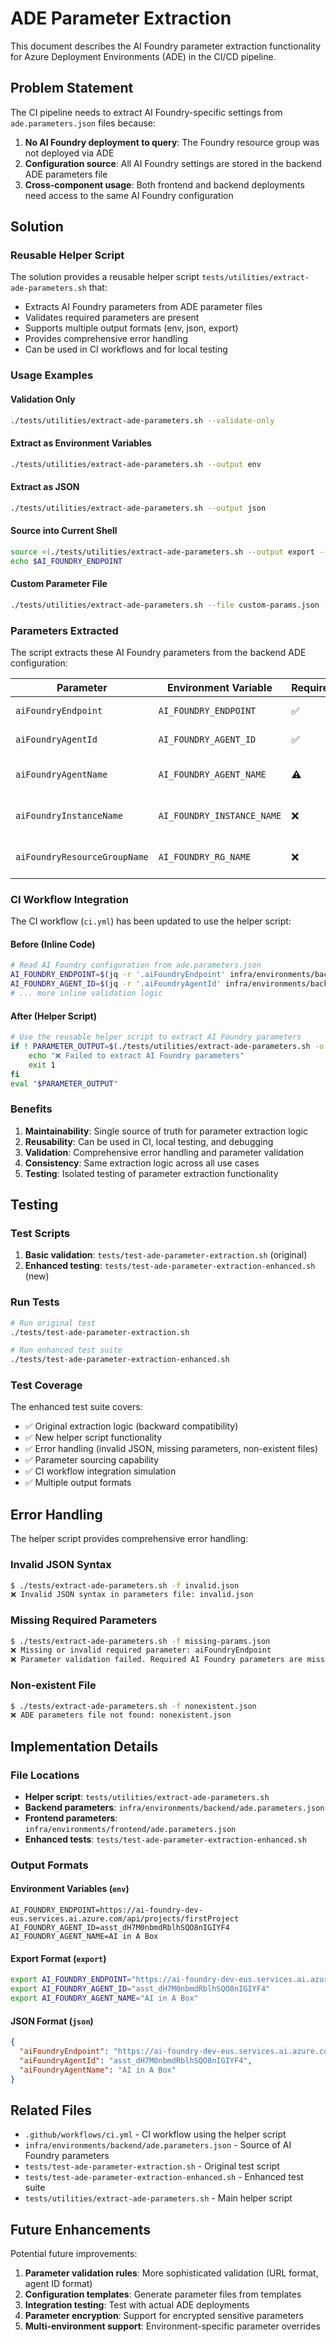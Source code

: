 # ADE Parameter Extraction

This document describes the AI Foundry parameter extraction functionality for Azure Deployment Environments (ADE) in the CI/CD pipeline.

## Problem Statement

The CI pipeline needs to extract AI Foundry-specific settings from `ade.parameters.json` files because:

1. **No AI Foundry deployment to query**: The Foundry resource group was not deployed via ADE
2. **Configuration source**: All AI Foundry settings are stored in the backend ADE parameters file
3. **Cross-component usage**: Both frontend and backend deployments need access to the same AI Foundry configuration

## Solution

### Reusable Helper Script

The solution provides a reusable helper script `tests/utilities/extract-ade-parameters.sh` that:

- Extracts AI Foundry parameters from ADE parameter files
- Validates required parameters are present
- Supports multiple output formats (env, json, export)
- Provides comprehensive error handling
- Can be used in CI workflows and for local testing

### Usage Examples

#### Validation Only
```bash
./tests/utilities/extract-ade-parameters.sh --validate-only
```

#### Extract as Environment Variables
```bash
./tests/utilities/extract-ade-parameters.sh --output env
```

#### Extract as JSON
```bash
./tests/utilities/extract-ade-parameters.sh --output json
```

#### Source into Current Shell
```bash
source <(./tests/utilities/extract-ade-parameters.sh --output export --quiet)
echo $AI_FOUNDRY_ENDPOINT
```

#### Custom Parameter File
```bash
./tests/utilities/extract-ade-parameters.sh --file custom-params.json --output json
```

### Parameters Extracted

The script extracts these AI Foundry parameters from the backend ADE configuration:

| Parameter | Environment Variable | Required | Description |
|-----------|---------------------|----------|-------------|
| `aiFoundryEndpoint` | `AI_FOUNDRY_ENDPOINT` | ✅ | AI Foundry API endpoint URL |
| `aiFoundryAgentId` | `AI_FOUNDRY_AGENT_ID` | ✅ | Specific agent identifier |
| `aiFoundryAgentName` | `AI_FOUNDRY_AGENT_NAME` | ⚠️ | Agent display name (defaults to "AI in A Box") |
| `aiFoundryInstanceName` | `AI_FOUNDRY_INSTANCE_NAME` | ❌ | AI Foundry instance/workspace name |
| `aiFoundryResourceGroupName` | `AI_FOUNDRY_RG_NAME` | ❌ | Resource group containing AI Foundry |

### CI Workflow Integration

The CI workflow (`ci.yml`) has been updated to use the helper script:

#### Before (Inline Code)
```bash
# Read AI Foundry configuration from ade.parameters.json
AI_FOUNDRY_ENDPOINT=$(jq -r '.aiFoundryEndpoint' infra/environments/backend/ade.parameters.json)
AI_FOUNDRY_AGENT_ID=$(jq -r '.aiFoundryAgentId' infra/environments/backend/ade.parameters.json)
# ... more inline validation logic
```

#### After (Helper Script)
```bash
# Use the reusable helper script to extract AI Foundry parameters
if ! PARAMETER_OUTPUT=$(./tests/utilities/extract-ade-parameters.sh -o export -q); then
    echo "❌ Failed to extract AI Foundry parameters"
    exit 1
fi
eval "$PARAMETER_OUTPUT"
```

### Benefits

1. **Maintainability**: Single source of truth for parameter extraction logic
2. **Reusability**: Can be used in CI, local testing, and debugging
3. **Validation**: Comprehensive error handling and parameter validation
4. **Consistency**: Same extraction logic across all use cases
5. **Testing**: Isolated testing of parameter extraction functionality

## Testing

### Test Scripts

1. **Basic validation**: `tests/test-ade-parameter-extraction.sh` (original)
2. **Enhanced testing**: `tests/test-ade-parameter-extraction-enhanced.sh` (new)

### Run Tests

```bash
# Run original test
./tests/test-ade-parameter-extraction.sh

# Run enhanced test suite
./tests/test-ade-parameter-extraction-enhanced.sh
```

### Test Coverage

The enhanced test suite covers:

- ✅ Original extraction logic (backward compatibility)
- ✅ New helper script functionality
- ✅ Error handling (invalid JSON, missing parameters, non-existent files)
- ✅ Parameter sourcing capability
- ✅ CI workflow integration simulation
- ✅ Multiple output formats

## Error Handling

The helper script provides comprehensive error handling:

### Invalid JSON Syntax
```bash
$ ./tests/extract-ade-parameters.sh -f invalid.json
❌ Invalid JSON syntax in parameters file: invalid.json
```

### Missing Required Parameters
```bash
$ ./tests/extract-ade-parameters.sh -f missing-params.json
❌ Missing or invalid required parameter: aiFoundryEndpoint
❌ Parameter validation failed. Required AI Foundry parameters are missing.
```

### Non-existent File
```bash
$ ./tests/extract-ade-parameters.sh -f nonexistent.json
❌ ADE parameters file not found: nonexistent.json
```

## Implementation Details

### File Locations

- **Helper script**: `tests/utilities/extract-ade-parameters.sh`
- **Backend parameters**: `infra/environments/backend/ade.parameters.json`
- **Frontend parameters**: `infra/environments/frontend/ade.parameters.json`
- **Enhanced tests**: `tests/test-ade-parameter-extraction-enhanced.sh`

### Output Formats

#### Environment Variables (`env`)
```
AI_FOUNDRY_ENDPOINT=https://ai-foundry-dev-eus.services.ai.azure.com/api/projects/firstProject
AI_FOUNDRY_AGENT_ID=asst_dH7M0nbmdRblhSQO8nIGIYF4
AI_FOUNDRY_AGENT_NAME=AI in A Box
```

#### Export Format (`export`)
```bash
export AI_FOUNDRY_ENDPOINT="https://ai-foundry-dev-eus.services.ai.azure.com/api/projects/firstProject"
export AI_FOUNDRY_AGENT_ID="asst_dH7M0nbmdRblhSQO8nIGIYF4"
export AI_FOUNDRY_AGENT_NAME="AI in A Box"
```

#### JSON Format (`json`)
```json
{
  "aiFoundryEndpoint": "https://ai-foundry-dev-eus.services.ai.azure.com/api/projects/firstProject",
  "aiFoundryAgentId": "asst_dH7M0nbmdRblhSQO8nIGIYF4", 
  "aiFoundryAgentName": "AI in A Box"
}
```

## Related Files

- `.github/workflows/ci.yml` - CI workflow using the helper script
- `infra/environments/backend/ade.parameters.json` - Source of AI Foundry parameters
- `tests/test-ade-parameter-extraction.sh` - Original test script
- `tests/test-ade-parameter-extraction-enhanced.sh` - Enhanced test suite
- `tests/utilities/extract-ade-parameters.sh` - Main helper script

## Future Enhancements

Potential future improvements:

1. **Parameter validation rules**: More sophisticated validation (URL format, agent ID format)
2. **Configuration templates**: Generate parameter files from templates
3. **Integration testing**: Test with actual ADE deployments
4. **Parameter encryption**: Support for encrypted sensitive parameters
5. **Multi-environment support**: Environment-specific parameter overrides